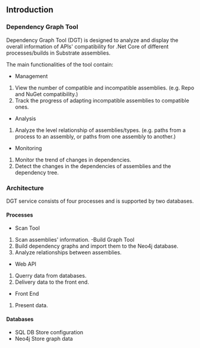 ## Introduction

### Dependency Graph Tool

Dependency Graph Tool (DGT) is designed to analyze and display the overall information of APIs' compatibility for .Net Core of different processes/builds in Substrate assemblies.

The main functionalities of the tool contain:
- Management 
1. View the number of compatible and incompatible assemblies. (e.g. Repo and NuGet compatibility.)
2. Track the progress of adapting incompatible assemblies to compatible ones.

- Analysis
1. Analyze the level relationship of assemblies/types. (e.g. paths from a process to an assembly, or paths from one assembly to another.)

- Monitoring
1. Monitor the trend of changes in dependencies. 
2. Detect the changes in the dependencies of assemblies and the dependency tree.


### Architecture

DGT service consists of four processes and is supported by two databases.

#### Processes
- Scan Tool
1. Scan assemblies' information.
-Build Graph Tool
1. Build dependency graphs and import them to the Neo4j database.
2. Analyze relationships between assemblies.
- Web API
1. Querry data from databases.
2. Delivery data to the front end.
- Front End
1. Present data.

#### Databases
- SQL DB
Store configuration
- Neo4j
Store graph data
